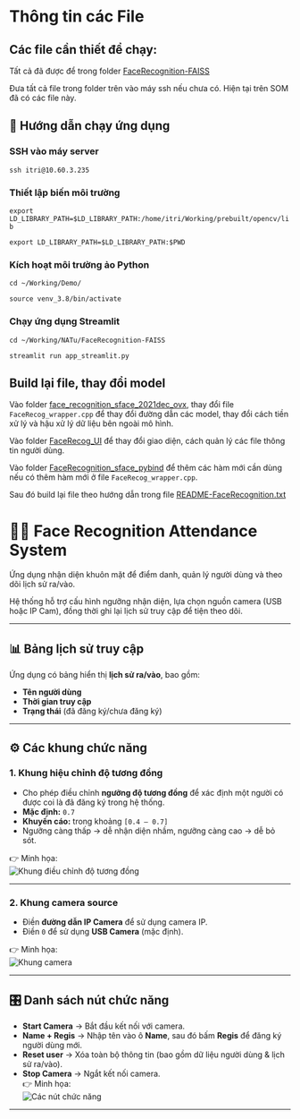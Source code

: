 # Thông tin các File

## Các file cần thiết để chạy:
Tất cả đã được để trong folder [FaceRecognition-FAISS](./FaceRecognition-FAISS)

Đưa tất cả file trong folder trên vào máy ssh nếu chưa có. Hiện tại trên SOM đã có các file này. 

## 🚀 Hướng dẫn chạy ứng dụng


### SSH vào máy server
```ssh itri@10.60.3.235```

### Thiết lập biến môi trường
```export LD_LIBRARY_PATH=$LD_LIBRARY_PATH:/home/itri/Working/prebuilt/opencv/lib```

```export LD_LIBRARY_PATH=$LD_LIBRARY_PATH:$PWD```

### Kích hoạt môi trường ảo Python
```cd ~/Working/Demo/```

```source venv_3.8/bin/activate```

### Chạy ứng dụng Streamlit
```cd ~/Working/NATu/FaceRecognition-FAISS```

```streamlit run app_streamlit.py```

## Build lại file, thay đổi model
Vào folder [face_recognition_sface_2021dec_ovx](./face_recognition_sface_2021dec_ovx), thay đổi file `FaceRecog_wrapper.cpp` để thay đổi đường dẫn các model, thay đổi cách tiền xử lý và hậu xử lý dữ liệu bên ngoài mô hình.

Vào folder [FaceRecog_UI](./FaceRecog_UI) để thay đổi giao diện, cách quản lý các file thông tin người dùng.

Vào folder [FaceRecognition_sface_pybind](./FaceRecognition_sface_pybind) để thêm các hàm mới cần dùng nếu có thêm hàm mới ở file `FaceRecog_wrapper.cpp`.

Sau đó build lại file theo hướng dẫn trong file [README-FaceRecognition.txt](./README-FaceRecognition.txt)

# 🧑‍💻 Face Recognition Attendance System  

Ứng dụng nhận diện khuôn mặt để điểm danh, quản lý người dùng và theo dõi lịch sử ra/vào.  

Hệ thống hỗ trợ cấu hình ngưỡng nhận diện, lựa chọn nguồn camera (USB hoặc IP Cam), đồng thời ghi lại lịch sử truy cập để tiện theo dõi.  

---

## 📊 Bảng lịch sử truy cập  
Ứng dụng có bảng hiển thị **lịch sử ra/vào**, bao gồm:  
- **Tên người dùng**  
- **Thời gian truy cập**  
- **Trạng thái** (đã đăng ký/chưa đăng ký)  


---

## ⚙️ Các khung chức năng  

### 1. Khung hiệu chỉnh độ tương đồng  
- Cho phép điều chỉnh **ngưỡng độ tương đồng** để xác định một người có được coi là đã đăng ký trong hệ thống.  
- **Mặc định:** `0.7`  
- **Khuyến cáo:** trong khoảng `[0.4 – 0.7]`  
- Ngưỡng càng thấp → dễ nhận diện nhầm, ngưỡng càng cao → dễ bỏ sót.  

👉 Minh họa:  
![Khung điều chỉnh độ tương đồng](./images/threshold.jpg)  

---

### 2. Khung camera source  
- Điền **đường dẫn IP Camera** để sử dụng camera IP.  
- Điền `0` để sử dụng **USB Camera** (mặc định).  

👉 Minh họa:  
![Khung camera](./images/camera_source.jpg)  

---

## 🎛️ Danh sách nút chức năng  

- **Start Camera** → Bắt đầu kết nối với camera.  
- **Name + Regis** → Nhập tên vào ô **Name**, sau đó bấm **Regis** để đăng ký người dùng mới.  
- **Reset user** → Xóa toàn bộ thông tin (bao gồm dữ liệu người dùng & lịch sử ra/vào).  
- **Stop Camera** → Ngắt kết nối camera.  
👉 Minh họa:  
![Các nút chức năng](./images/button.jpg)  
---



